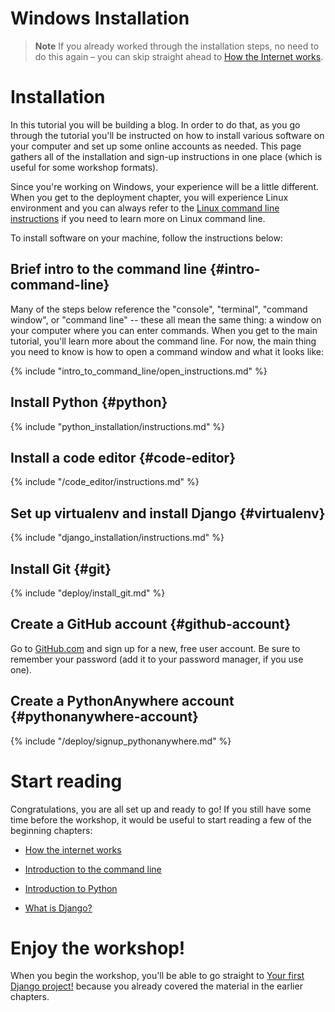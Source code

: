 # Windows Installation

> **Note** If you already worked through the installation steps, no need to do this again – you can skip straight ahead to [How the Internet works](../how_the_internet_works/README.md).

# Installation
In this tutorial you will be building a blog. In order to do that, as you go through the tutorial you'll be instructed on how to install various software on your computer and set up some online accounts as needed. This page gathers all of the installation and sign-up instructions in one place (which is useful for some workshop formats). 

Since you're working on Windows, your experience will be a little different. When you get to the deployment chapter, you will experience Linux environment and you can always refer to the [Linux command line instructions](linux/intro_to_command_line/README.md) if you need to learn more on Linux command line.

To install software on your machine, follow the instructions below:

## Brief intro to the command line {#intro-command-line}
Many of the steps below reference the "console", "terminal", "command window", or "command line" -- these all mean the same thing: a window on your computer where you can enter commands. When you get to the main tutorial, you'll learn more about the command line. For now, the main thing you need to know is how to open a command window and what it looks like:

{% include "intro_to_command_line/open_instructions.md" %}

## Install Python {#python}
{% include "python_installation/instructions.md" %}

## Install a code editor {#code-editor}
{% include "/code_editor/instructions.md" %}

## Set up virtualenv and install Django {#virtualenv}
{% include "django_installation/instructions.md" %}

## Install Git {#git}
{% include "deploy/install_git.md" %}

## Create a GitHub account {#github-account}
Go to [GitHub.com](https://www.github.com) and sign up for a new, free user account. Be sure to remember your password (add it to your password manager, if you use one).

## Create a PythonAnywhere account {#pythonanywhere-account}
{% include "/deploy/signup_pythonanywhere.md" %}

# Start reading

Congratulations, you are all set up and ready to go! If you still have some time before the workshop, it would be useful to start reading a few of the beginning chapters:

* [How the internet works](../how_the_internet_works/README.md)

* [Introduction to the command line](../windows/intro_to_command_line/README.md)

* [Introduction to Python](../windows/python_introduction/README.md)

* [What is Django?](../django/README.md)

# Enjoy the workshop!

When you begin the workshop, you'll be able to go straight to [Your first Django project!](../windows/django_start_project/README.md) because you already covered the material in the earlier chapters.

